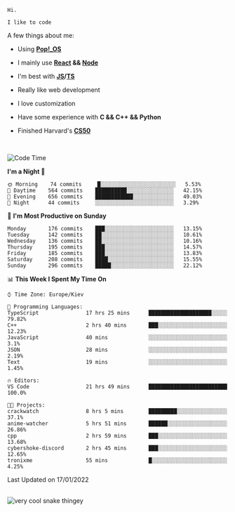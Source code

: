 ```
Hi.

I like to code
```

A few things about me:

-   Using **[Pop!\_OS](https://pop.system76.com/)**

-   I mainly use **[React](https://reactjs.org/) && [Node](https://nodejs.org/en/)**

-   I'm best with **[JS](https://www.javascript.com/)/[TS](https://www.typescriptlang.org/)**

-   Really like web development

-   I love customization

-   Have some experience with **C && C++ && Python**

-   Finished Harvard's **[CS50](https://cs50.harvard.edu)**

<br>

<!--START_SECTION:waka-->
![Code Time](http://img.shields.io/badge/Code%20Time-268%20hrs%2013%20mins-blue)

**I'm a Night 🦉** 

```text
🌞 Morning    74 commits     █░░░░░░░░░░░░░░░░░░░░░░░░   5.53% 
🌆 Daytime    564 commits    ██████████░░░░░░░░░░░░░░░   42.15% 
🌃 Evening    656 commits    ████████████░░░░░░░░░░░░░   49.03% 
🌙 Night      44 commits     ░░░░░░░░░░░░░░░░░░░░░░░░░   3.29%

```
📅 **I'm Most Productive on Sunday** 

```text
Monday       176 commits    ███░░░░░░░░░░░░░░░░░░░░░░   13.15% 
Tuesday      142 commits    ██░░░░░░░░░░░░░░░░░░░░░░░   10.61% 
Wednesday    136 commits    ██░░░░░░░░░░░░░░░░░░░░░░░   10.16% 
Thursday     195 commits    ███░░░░░░░░░░░░░░░░░░░░░░   14.57% 
Friday       185 commits    ███░░░░░░░░░░░░░░░░░░░░░░   13.83% 
Saturday     208 commits    ████░░░░░░░░░░░░░░░░░░░░░   15.55% 
Sunday       296 commits    █████░░░░░░░░░░░░░░░░░░░░   22.12%

```


📊 **This Week I Spent My Time On** 

```text
⌚︎ Time Zone: Europe/Kiev

💬 Programming Languages: 
TypeScript               17 hrs 25 mins      ████████████████████░░░░░   79.82% 
C++                      2 hrs 40 mins       ███░░░░░░░░░░░░░░░░░░░░░░   12.23% 
JavaScript               40 mins             ░░░░░░░░░░░░░░░░░░░░░░░░░   3.1% 
JSON                     28 mins             ░░░░░░░░░░░░░░░░░░░░░░░░░   2.19% 
Text                     19 mins             ░░░░░░░░░░░░░░░░░░░░░░░░░   1.45%

🔥 Editors: 
VS Code                  21 hrs 49 mins      █████████████████████████   100.0%

🐱‍💻 Projects: 
crackwatch               8 hrs 5 mins        █████████░░░░░░░░░░░░░░░░   37.1% 
anime-watcher            5 hrs 51 mins       ██████░░░░░░░░░░░░░░░░░░░   26.86% 
cpp                      2 hrs 59 mins       ███░░░░░░░░░░░░░░░░░░░░░░   13.68% 
cybershoke-discord       2 hrs 45 mins       ███░░░░░░░░░░░░░░░░░░░░░░   12.65% 
tronixme                 55 mins             █░░░░░░░░░░░░░░░░░░░░░░░░   4.25%

```


 Last Updated on 17/01/2022
<!--END_SECTION:waka-->

<br>

<img title="" src="https://raw.githubusercontent.com/Trunkelis/Trunkelis/output/github-contribution-grid-snake.svg" alt="very cool snake thingey" data-align="left">

